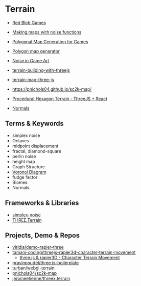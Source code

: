Terrain
=======

* [Red Blob Games](https://www.redblobgames.com/)
* [Making maps with noise functions](https://www.redblobgames.com/maps/terrain-from-noise/)
* [Polygonal Map Generation for Games](http://www-cs-students.stanford.edu/~amitp/game-programming/polygon-map-generation/)
* [Polygon map generator](https://www.redblobgames.com/maps/mapgen2/)
* [Noise in Game Art](https://simblob.blogspot.com/2009/06/noise-in-game-art.html)
* [terrain-building-with-threejs](https://blog.mastermaps.com/2013/10/terrain-building-with-threejs.html)

* [terrain-map-three-js](https://stackoverflow.com/questions/70642140/terrain-map-three-js)
* https://pnichols04.github.io/sc2k-map/
* [Procedural Hexagon Terrain - ThreeJS + React ](https://www.reddit.com/r/gamedev/comments/s1k6gm/procedural_hexagon_terrain_threejs_react_code_in/)
* [Normals](https://relativity.net.au/gaming/java/normals.html)

Terms & Keywords
----------------

* simplex noise
* Octaves
* midpoint displacement
* fractal, diamond-square
* perlin noise
* height map
* Graph Structure
* [Voronoi Diagram](https://en.wikipedia.org/wiki/Voronoi_diagram)
* fudge factor
* Biomes
* Normals


Frameworks & Libraries
----------------------

* [simplex-noise](https://www.npmjs.com/package/simplex-noise)
* [THREE.Terrain](https://github.com/IceCreamYou/THREE.Terrain)


Projects, Demo & Repos
----------------------

* [viridia/demo-rapier-three](https://github.com/viridia/demo-rapier-three)
* [tamani-coding/threejs-rapier3d-character-terrain-movement](https://github.com/tamani-coding/threejs-rapier3d-character-terrain-movement)
  * [three.js & rapier3D - Character Terrain Movement](https://www.youtube.com/watch?v=voGmsOuB3Rk)
* [pravinpoudel/three.js-boilerplate](https://github.com/pravinpoudel/three.js-boilerplate)
* [turban/webgl-terrain](https://github.com/turban/webgl-terrain/tree/master)
* [pnichols04/sc2k-map](https://github.com/pnichols04/sc2k-map)
* [jeromeetienne/threex.terrain](https://github.com/jeromeetienne/threex.terrain)